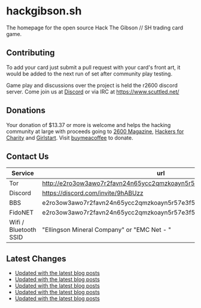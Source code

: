# hackgibson.sh
The homepage for the open source Hack The Gibson // SH trading card game.


## Contributing

To add your card just submit a pull request with your card's front art, it would be added to the next run of set after community play testing.

Game play and discussions over the project is held the r2600 discord server. Come join us at [Discord](https://discord.com/invite/9hABUzz) or via IRC at https://www.scuttled.net/


## Donations

Your donation of $13.37 or more is welcome and helps the hacking community at large with proceeds going to [2600 Magazine](https://2600.com/), [Hackers for Charity](https://hackersforcharity.org) and [Girlstart](https://girlstart.org).  Visit [buymeacoffee](https://www.buymeacoffee.com/hackgibson.sh) to donate.


## Contact Us

Service | url
-|-
Tor | http://e2ro3ow3awo7r2favn24n65ycc2qmzkoayn5r57e3f56nvjwdcgg32ad.onion
Discord | https://discord.com/invite/9hABUzz
BBS | e2ro3ow3awo7r2favn24n65ycc2qmzkoayn5r57e3f56nvjwdcgg32ad.onion:23
FidoNET | e2ro3ow3awo7r2favn24n65ycc2qmzkoayn5r57e3f56nvjwdcgg32ad.onion:24554
Wifi / Bluetooth SSID | "Ellingson Mineral Company" or "EMC Net - <fidonet address>"

## Latest Changes
<!-- BLOG-POST-LIST:START -->
- [Updated with the latest blog posts](https://github.com/DFW2600/hackgibson.sh/commit/81c130e2c12ca13a3aa27fb8f50a3229f6fc8c67)
- [Updated with the latest blog posts](https://github.com/DFW2600/hackgibson.sh/commit/d83abafa42a06e22bde9a8b16f102e46710b5356)
- [Updated with the latest blog posts](https://github.com/DFW2600/hackgibson.sh/commit/3dae1a7869f51d3860da4068f790521cfd353f75)
- [Updated with the latest blog posts](https://github.com/DFW2600/hackgibson.sh/commit/ec4bf85d215b144773cd5d1f8945a028e34a357d)
- [Updated with the latest blog posts](https://github.com/DFW2600/hackgibson.sh/commit/c3c034e6c1ebdb25a5c100f43c05d3728cf44a59)
<!-- BLOG-POST-LIST:END -->
